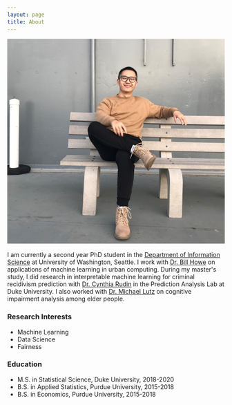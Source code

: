 ```yaml
---
layout: page
title: About
---
```


![plot](/assets/img/selfie.jpg)

I am currently a second year PhD student in the [Department of Information Science](https://ischool.uw.edu/) at University of Washington, Seattle. I work with [Dr. Bill Howe](https://faculty.washington.edu/billhowe/) on applications of machine learning in urban computing. During my master's study, I did research in interpretable machine learning for criminal recidivism prediction with [Dr. Cynthia Rudin](https://users.cs.duke.edu/~cynthia/) in the Prediction Analysis Lab at Duke University. I also worked with [Dr. Michael Lutz](https://scholars.duke.edu/person/michael.lutz) on cognitive impairment analysis among elder people. 

### Research Interests

- Machine Learning
- Data Science
- Fairness

### Education

- M.S. in Statistical Science, Duke University, 2018-2020
- B.S. in Applied Statistics, Purdue University, 2015-2018
- B.S. in Economics, Purdue University, 2015-2018
